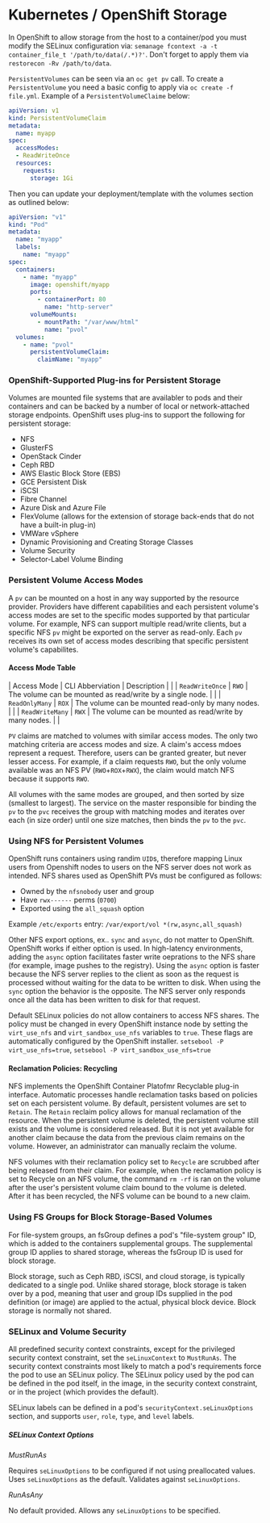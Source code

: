 # Kubernetes / OpenShift Storage

In OpenShift to allow storage from the host to a container/pod you must modify the SELinux configuration via: `semanage fcontext -a -t container_file_t '/path/to/data(/.*)?'`. Don't forget to apply them via `restorecon -Rv /path/to/data`.

`PersistentVolumes` can be seen via an `oc get pv` call. To create a `PersistentVolume` you need a basic config to apply via `oc create -f file.yml`. Example of a `PersistentVolumeClaime` below:

```yaml
apiVersion: v1
kind: PersistentVolumeClaim
metadata:
  name: myapp
spec:
  accessModes:
  - ReadWriteOnce
  resources:
    requests:
      storage: 1Gi
```

Then you can update your deployment/template with the volumes section as outlined below:

```yaml
apiVersion: "v1"
kind: "Pod"
metadata:
  name: "myapp"
  labels:
    name: "myapp"
spec:
  containers:
    - name: "myapp"
      image: openshift/myapp
      ports:
        - containerPort: 80
          name: "http-server"
      volumeMounts:
        - mountPath: "/var/www/html"
          name: "pvol" 
  volumes:
    - name: "pvol" 
      persistentVolumeClaim:
        claimName: "myapp"
```

### OpenShift-Supported Plug-ins for Persistent Storage

Volumes are mounted file systems that are availabler to pods and their containers and can be backed by a number of local or network-attached storage endpoints. OpenShift uses plug-ins to support the following for persistent storage:

* NFS
* GlusterFS
* OpenStack Cinder
* Ceph RBD
* AWS Elastic Block Store (EBS)
* GCE Persistent Disk
* iSCSI
* Fibre Channel
* Azure Disk and Azure File
* FlexVolume (allows for the extension of storage back-ends that do not have a built-in plug-in)
* VMWare vSphere
* Dynamic Provisioning and Creating Storage Classes
* Volume Security
* Selector-Label Volume Binding

### Persistent Volume Access Modes

A `pv` can be mounted on a host in any way supported by the resource provider. Providers have different capabilities and each persistent volume's access modes are set to the specific modes supported by that particular volume. For example, NFS can support multiple read/write clients, but a specific NFS `pv` might be exported on the server as read-only. Each `pv` receives its own set of access modes describing that specific persistent volume's capabilites. 

#### Access Mode Table
| Access Mode     | CLI Abberviation | Description                                               |   |
| `ReadWriteOnce` | `RWO`            | The volume can be mounted as read/write by a single node. |   |
| `ReadOnlyMany`  | `ROX`            | The volume can be mounted read-only by many nodes.        |   |
| `ReadWriteMany` | `RWX`            | The volume can be mounted as read/write by many nodes.    |   |

`PV` claims are matched to volumes with similar access modes. The only two matching criteria are access modes and size. A claim's access mdoes represent a request. Therefore, users can be granted greater, but never lesser access. For example, if a claim requests `RWO`, but the only volume available was an NFS PV (`RWO`+`ROX`+`RWX`), the claim would match NFS because it supports `RWO`.

All volumes with the same modes are grouped, and then sorted by size (smallest to largest). The service on the master responsible for binding the `pv` to the `pvc` receives the group with matching modes and iterates over each (in size order) until one size matches, then binds the `pv` to the `pvc`.

### Using NFS for Persistent Volumes

OpenShift runs containers using randim `UID`s, therefore mapping Linux users from Openshift nodes to users on the NFS server does not work as intended. NFS shares used as OpenShift PVs must be configured as follows:

* Owned by the `nfsnobody` user and group
* Have `rwx------` perms (`0700`)
* Exported using the `all_squash` option

Example `/etc/exports` entry: `/var/export/vol *(rw,async,all_squash)`

Other NFS export options, ex.. `sync` and `async`, do not matter to OpenShift. OpenShift works if either option is used. In high-latency environments, adding the `async` option facilitates faster write oeprations to the NFS share (for example, image pushes to the registry). Using the `async` option is faster because the NFS server replies to the client as soon as the request is processed without waiting for the data to be written to disk. When using the `sync` option the behavior is the opposite. The NFS server only responds once all the data has been written to disk for that request.

Default SELinux policies do not allow containers to access NFS shares. The policy must be changed in every OpenShift instance node by setting the `virt_use_nfs` and `virt_sandbox_use_nfs` variables to `true`. These flags are automatically configured by the OpenShift installer. `setsebool -P virt_use_nfs=true`, `setsebool -P virt_sandbox_use_nfs=true`

#### Reclamation Policies: Recycling

NFS implements the OpenShift Container Platofmr Recyclable plug-in interface. Automatic processes handle reclamation tasks based on policies set on each persistent volume. By default, persistent volumes are set to `Retain`. The `Retain` reclaim policy allows for manual reclamation of the resource. When the persistent volume is deleted, the persistent volume still exists and the volume is considered released. But it is not yet available for another claim because the data from the previous claim remains on the volume. However, an administrator can manually reclaim the volume.

NFS volumes with their reclamation policy set to `Recycle` are scrubbed after being released from their claim. For example, when the reclamation policy is set to Recycle on an NFS volume, the command `rm -rf` is ran on the volume after the user's persistent volume claim bound to the volume is deleted. After it has been recycled, the NFS volume can be bound to a new claim.

### Using FS Groups for Block Storage-Based Volumes

For file-system groups, an fsGroup defines a pod's "file-system group" ID, which is added to the containers supplemental groups. The supplemental group ID applies to shared storage, whereas the fsGroup ID is used for block storage.

Block storage, such as Ceph RBD, iSCSI, and cloud storage, is typically dedicated to a single pod. Unlike shared storage, block storage is taken over by a pod, meaning that user and group IDs supplied in the pod definition (or image) are applied to the actual, physical block device. Block storage is normally not shared.

### SELinux and Volume Security

All predefined security context constraints, except for the privileged security context constraint, set the `seLinuxContext` to `MustRunAs`. The security context constraints most likely to match a pod's requirements force the pod to use an SELinux policy. The SELinux policy used by the pod can be defined in the pod itself, in the image, in the security context constraint, or in the project (which provides the default).

SELinux labels can be defined in a pod's `securityContext.seLinuxOptions` section, and supports `user`, `role`, `type`, and `level` labels.

##### SELinux Context Options

*MustRunAs*

Requires `seLinuxOptions` to be configured if not using preallocated values. Uses `seLinuxOptions` as the default. Validates against `seLinuxOptions`.

*RunAsAny*

No default provided. Allows any `seLinuxOptions` to be specified.

